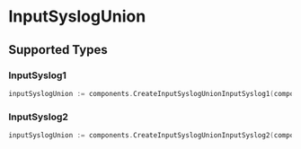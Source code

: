 # InputSyslogUnion


## Supported Types

### InputSyslog1

```go
inputSyslogUnion := components.CreateInputSyslogUnionInputSyslog1(components.InputSyslog1{/* values here */})
```

### InputSyslog2

```go
inputSyslogUnion := components.CreateInputSyslogUnionInputSyslog2(components.InputSyslog2{/* values here */})
```

